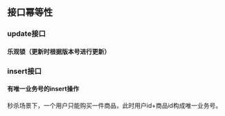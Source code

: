 ## 接口幂等性

### update接口

#### 乐观锁（更新时根据版本号进行更新）

### insert接口

#### 有唯一业务号的insert操作

​	秒杀场景下，一个用户只能购买一件商品，此时用户id+商品id构成唯一业务号。  
